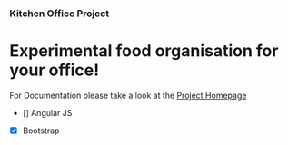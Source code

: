 ### Kitchen Office Project

# Experimental food organisation for your office!

For Documentation please take a look at the [Project Homepage](http://gentics.github.com/kitchenoffice/site/0.0.1-SNAPSHOT/index.html)


- [] Angular JS
- [x] Bootstrap
